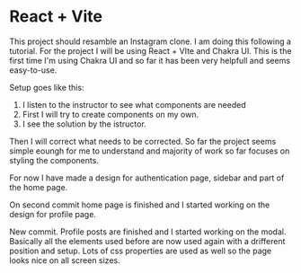 # React + Vite

This project should resamble an Instagram clone. I am doing this following a tutorial.
For the project I will be using React + VIte and Chakra UI.
This is the first time I'm using Chakra UI and so far it has been very helpfull and seems easy-to-use.

Setup goes like this:
1. I listen to the instructor to see what components are needed
2. First I will try to create components on my own.
3. I see the solution by the istructor.

Then I will correct what needs to be corrected.
So far the project seems simple eoungh for me to understand and majority of work so far focuses on styling the components.

For now I have made a design for authentication page, sidebar and part of the home page.

On second commit home page is finished and I started working on the design for profile page.

New commit. Profile posts are finished and I started working on the modal. Basically all the elements used before are now used again with a drifferent position and setup.
Lots of css properties are used as well so the page looks nice on all screen sizes.

